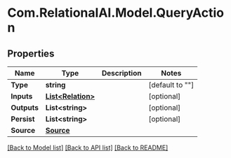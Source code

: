 
# Com.RelationalAI.Model.QueryAction

## Properties

Name | Type | Description | Notes
------------ | ------------- | ------------- | -------------
**Type** | **string** |  | [default to ""]
**Inputs** | [**List&lt;Relation&gt;**](Relation.md) |  | [optional] 
**Outputs** | **List&lt;string&gt;** |  | [optional] 
**Persist** | **List&lt;string&gt;** |  | [optional] 
**Source** | [**Source**](Source.md) |  | 

[[Back to Model list]](../README.md#documentation-for-models)
[[Back to API list]](../README.md#documentation-for-api-endpoints)
[[Back to README]](../README.md)


